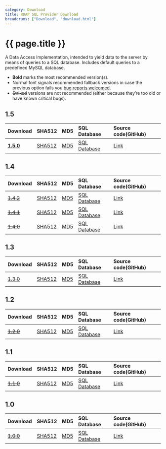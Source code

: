 ```yaml
---
category: Download
title: RDAP SQL Provider Download
breadcrums: ["Download", "download.html"]
---
```


# {{ page.title }}

A Data Access Implementation, intended to yield data to the server by means of queries to a SQL database. Includes default queries to a predefined MySQL database.

- **Bold** marks the most recommended version(s).
- Normal font signals recommended fallback versions in case the previous option fails you [bug reports welcomed](https://github.com/NICMx/rdap-sql-provider/issues).
- ~~Striked~~ versions are not recommended (either because they’re too old or have known critical bugs).


## 1.5

|Download |SHA512    |MD5    |SQL Database|Source code(GitHub)|
|:--------|:---------|:------|:-----------|:------------------|
|[**1.5.0**](https://github.com/NICMx/rdap-sql-provider/releases/download/v1.5.0/rdap-sql-provider-1.5.0.jar)|[SHA512](https://github.com/NICMx/rdap-sql-provider/releases/download/v1.5.0/rdap-sql-provider-1.5.0.jar.sha)|[MD5](https://github.com/NICMx/rdap-sql-provider/releases/download/v1.5.0/rdap-sql-provider-1.5.0.jar.md5)|[SQL Database](https://raw.githubusercontent.com/NICMx/rdap-sql-provider/v1.5.0/src/test/resources/META-INF/sql/Database.sql)|[Link](https://github.com/NICMx/rdap-sql-provider/tree/v1.5.0)|

## 1.4

|Download |SHA512    |MD5    |SQL Database|Source code(GitHub)|
|:--------|:---------|:------|:-----------|:------------------|
|[~~1.4.2~~](https://github.com/NICMx/rdap-sql-provider/releases/download/v1.4.2/rdap-sql-provider-1.4.2.jar)|[SHA512](https://github.com/NICMx/rdap-sql-provider/releases/download/v1.4.2/rdap-sql-provider-1.4.2.jar.sha)|[MD5](https://github.com/NICMx/rdap-sql-provider/releases/download/v1.4.2/rdap-sql-provider-1.4.2.jar.md5)|[SQL Database](https://raw.githubusercontent.com/NICMx/rdap-sql-provider/v1.4.2/src/test/resources/META-INF/sql/Database.sql)|[Link](https://github.com/NICMx/rdap-sql-provider/tree/v1.4.2)|
|[~~1.4.1~~](https://github.com/NICMx/releases/raw/master/RedDog/rdap-sql-provider-1.4.1.jar)|[SHA512](https://github.com/NICMx/releases/raw/master/RedDog/rdap-sql-provider-1.4.1.jar.sha)|[MD5](https://github.com/NICMx/releases/raw/master/RedDog/rdap-sql-provider-1.4.1.jar.md5)|[SQL Database](https://raw.githubusercontent.com/NICMx/rdap-sql-provider/v1.4.1/src/test/resources/META-INF/sql/Database.sql)|[Link](https://github.com/NICMx/rdap-sql-provider/tree/v1.4.1)|
|[~~1.4.0~~](https://github.com/NICMx/releases/raw/master/RedDog/rdap-sql-provider-1.4.0.jar)|[SHA512](https://github.com/NICMx/releases/raw/master/RedDog/rdap-sql-provider-1.4.0.jar.sha)|[MD5](https://github.com/NICMx/releases/raw/master/RedDog/rdap-sql-provider-1.4.0.jar.md5)|[SQL Database](https://raw.githubusercontent.com/NICMx/rdap-sql-provider/v1.4.0/src/test/resources/META-INF/sql/Database.sql)|[Link](https://github.com/NICMx/rdap-sql-provider/tree/v1.4.0)|

## 1.3

|Download |SHA512    |MD5    |SQL Database|Source code(GitHub)|
|:--------|:---------|:------|:-----------|:------------------|
|[~~1.3.0~~](https://github.com/NICMx/releases/raw/master/RedDog/rdap-sql-provider-1.3.0.jar)|[SHA512](https://github.com/NICMx/releases/raw/master/RedDog/rdap-sql-provider-1.3.0.jar.sha)|[MD5](https://github.com/NICMx/releases/raw/master/RedDog/rdap-sql-provider-1.3.0.jar.md5)|[SQL Database](https://raw.githubusercontent.com/NICMx/rdap-sql-provider/v1.3.0/src/test/resources/META-INF/sql/Database.sql)|[Link](https://github.com/NICMx/rdap-sql-provider/tree/v1.3.0)|

## 1.2

|Download |SHA512    |MD5    |SQL Database|Source code(GitHub)|
|:--------|:---------|:------|:-----------|:------------------|
|[~~1.2.0~~](https://github.com/NICMx/releases/raw/master/RedDog/rdap-sql-provider-1.2.0.jar)|[SHA512](https://github.com/NICMx/releases/raw/master/RedDog/rdap-sql-provider-1.2.0.jar.sha)|[MD5](https://github.com/NICMx/releases/raw/master/RedDog/rdap-sql-provider-1.2.0.jar.md5)|[SQL Database](https://raw.githubusercontent.com/NICMx/rdap-sql-provider/v1.2.0/src/main/resources/META-INF/sql/Database.sql)|[Link](https://github.com/NICMx/rdap-sql-provider/tree/v1.2.0)|

## 1.1

|Download |SHA512    |MD5    |SQL Database|Source code(GitHub)|
|:--------|:---------|:------|:-----------|:------------------|
|[~~1.1.0~~](https://github.com/NICMx/releases/raw/master/RedDog/rdap-sql-provider-1.1.0.jar)|[SHA512](https://github.com/NICMx/releases/raw/master/RedDog/rdap-sql-provider-1.1.0.jar.sha)|[MD5](https://github.com/NICMx/releases/raw/master/RedDog/rdap-sql-provider-1.1.0.jar.md5)|[SQL Database](https://raw.githubusercontent.com/NICMx/rdap-sql-provider/v1.1.0/src/main/resources/META-INF/sql/Database.sql)|[Link](https://github.com/NICMx/rdap-sql-provider/tree/v1.1.0)|

## 1.0

|Download |SHA512    |MD5    |SQL Database|Source code(GitHub)|
|:--------|:---------|:------|:-----------|:------------------|
|[~~1.0.0~~](https://github.com/NICMx/releases/raw/master/RedDog/rdap-sql-provider-1.0.jar)|[SHA512](https://github.com/NICMx/releases/raw/master/RedDog/rdap-sql-provider-1.0.sha)|[MD5](https://github.com/NICMx/releases/raw/master/RedDog/rdap-sql-provider-1.0.md5)|[SQL Database](https://raw.githubusercontent.com/NICMx/rdap-sql-provider/v1.0.0/src/main/resources/META-INF/sql/Database.sql)|[Link](https://github.com/NICMx/rdap-sql-provider/tree/v1.0.0)|

